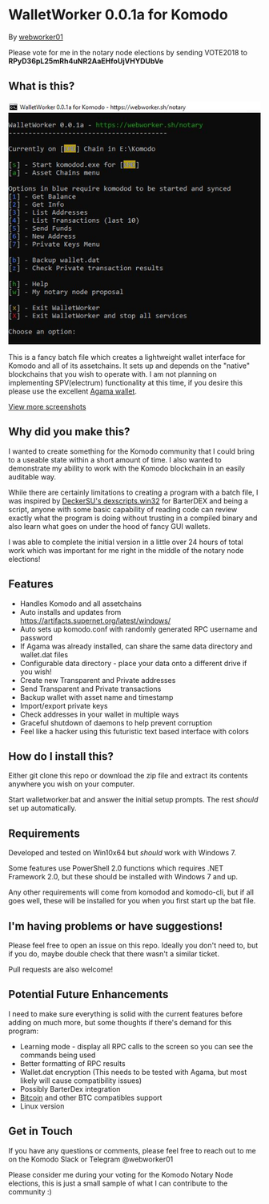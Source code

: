 # WalletWorker 0.0.1a for Komodo

By [webworker01](https://webworker.sh/notary)

Please vote for me in the notary node elections by sending VOTE2018 to **RPyD36pL25mRh4uNR2AaEHfoUjVHYDUbVe**

## What is this?

![WalletWorker Main Menu](./screenshots/main.jpg)

This is a fancy batch file which creates a lightweight wallet interface for Komodo and all of its assetchains.  It sets up and depends on the "native" blockchains that you wish to operate with. I am not planning on implementing SPV(electrum) functionality at this time, if you desire this please use the excellent [Agama wallet](https://komodoplatform.com/komodo-wallets/).

[View more screenshots](./screenshots)

## Why did you make this?

I wanted to create something for the Komodo community that I could bring to a useable state within a short amount of time. I also wanted to demonstrate my ability to work with the Komodo blockchain in an easily auditable way.  

While there are certainly limitations to creating a program with a batch file, I was inspired by [DeckerSU's dexscripts.win32](https://github.com/DeckerSU/SuperNET/blob/dev-decker-dev/iguana/dexscripts.win32/how_to_use.md) for BarterDEX and being a script, anyone with some basic capability of reading code can review exactly what the program is doing without trusting in a compiled binary and also learn what goes on under the hood of fancy GUI wallets.   

I was able to complete the initial version in a little over 24 hours of total work which was important for me right in the middle of the notary node elections!

## Features

* Handles Komodo and all assetchains
* Auto installs and updates from https://artifacts.supernet.org/latest/windows/
* Auto sets up komodo.conf with randomly generated RPC username and password
* If Agama was already installed, can share the same data directory and wallet.dat files
* Configurable data directory - place your data onto a different drive if you wish!
* Create new Transparent and Private addresses
* Send Transparent and Private transactions
* Backup wallet with asset name and timestamp
* Import/export private keys
* Check addresses in your wallet in multiple ways
* Graceful shutdown of daemons to help prevent corruption
* Feel like a hacker using this futuristic text based interface with colors

## How do I install this?

Either git clone this repo or download the zip file and extract its contents anywhere you wish on your computer.

Start walletworker.bat and answer the initial setup prompts. The rest _should_ set up automatically.

## Requirements

Developed and tested on Win10x64 but _should_ work with Windows 7.

Some features use PowerShell 2.0 functions which requires .NET Framework 2.0, but these should be installed with Windows 7 and up.

Any other requirements will come from komodod and komodo-cli, but if all goes well, these will be installed for you when you first start up the bat file.

## I'm having problems or have suggestions!

Please feel free to open an issue on this repo.  Ideally you don't need to, but if you do, maybe double check that there wasn't a similar ticket.

Pull requests are also welcome!

## Potential Future Enhancements

I need to make sure everything is solid with the current features before adding on much more, but some thoughts if there's demand for this program:

* Learning mode - display all RPC calls to the screen so you can see the commands being used
* Better formatting of RPC results
* Wallet.dat encryption (This needs to be tested with Agama, but most likely will cause compatibility issues)
* Possibly  BarterDex integration
* [Bitcoin](https://bitcoin.org) and other BTC compatibles support
* Linux version

## Get in Touch

If you have any questions or comments, please feel free to reach out to me on the Komodo Slack or Telegram @webworker01

Please consider me during your voting for the Komodo Notary Node elections, this is just a small sample of what I can contribute to the community :)